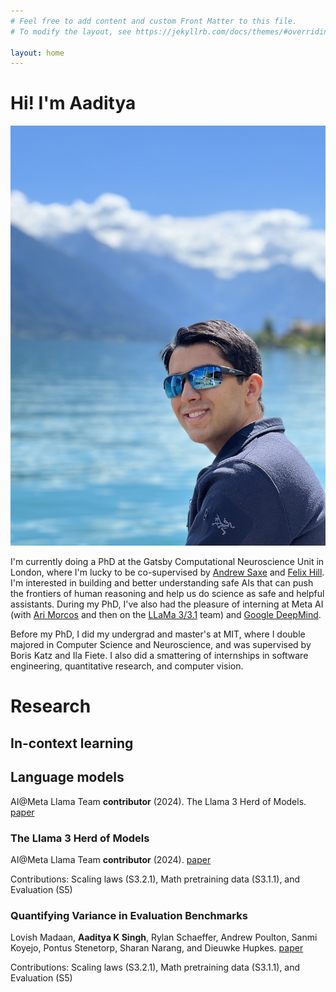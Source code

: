 ```yaml
---
# Feel free to add content and custom Front Matter to this file.
# To modify the layout, see https://jekyllrb.com/docs/themes/#overriding-theme-defaults

layout: home
---
```


# Hi! I'm Aaditya

![Profile](/assets/images/Aaditya167KB.jpeg)

I'm currently doing a PhD at the Gatsby Computational Neuroscience Unit in London, where I'm lucky to be co-supervised by [Andrew Saxe](https://www.saxelab.org/people/andrewsaxe/) and [Felix Hill](https://fh295.github.io/). I'm interested in building and better understanding safe AIs that can push the frontiers of human reasoning and help us do science as safe and helpful assistants. During my PhD, I've also had the pleasure of interning at Meta AI (with [Ari Morcos](http://www.arimorcos.com/) and then on the [LLaMa 3/3.1](https://ai.meta.com/research/publications/the-llama-3-herd-of-models/) team) and [Google DeepMind](https://deepmind.google/).

Before my PhD, I did my undergrad and master's at MIT, where I double majored in Computer Science and Neuroscience, and was supervised by Boris Katz and Ila Fiete. I also did a smattering of internships in software engineering, quantitative research, and computer vision.

# Research

## In-context learning

## Language models

AI@Meta Llama Team **contributor** (2024). The Llama 3 Herd of Models. [paper](https://ai.meta.com/research/publications/the-llama-3-herd-of-models/)

### The Llama 3 Herd of Models
AI@Meta Llama Team **contributor** (2024). [paper](https://ai.meta.com/research/publications/the-llama-3-herd-of-models/)

Contributions: Scaling laws (S3.2.1), Math pretraining data (S3.1.1), and Evaluation (S5)

### Quantifying Variance in Evaluation Benchmarks
Lovish Madaan, **Aaditya K Singh**, Rylan Schaeffer, Andrew Poulton, Sanmi Koyejo, Pontus Stenetorp, Sharan Narang, and Dieuwke Hupkes. [paper](https://arxiv.org/abs/2406.10229v1)

Contributions: Scaling laws (S3.2.1), Math pretraining data (S3.1.1), and Evaluation (S5)